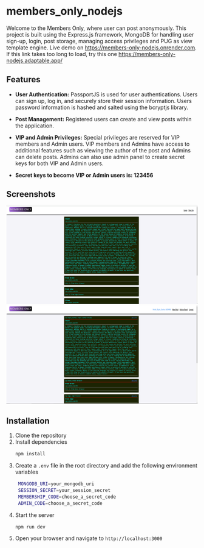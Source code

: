 # members_only_nodejs

Welcome to the Members Only, where user can post anonymously. This project is built using the Express.js framework, MongoDB for handling user sign-up, login, post storage, managing access privileges and PUG as view template engine. Live demo on https://members-only-nodejs.onrender.com. If this link takes too long to load, try this one https://members-only-nodejs.adaptable.app/

## Features

- **User Authentication:** PassportJS is used for user authentications. Users can sign up, log in, and securely store their session information. Users password information is hashed and salted using the bcryptjs library. 
  
- **Post Management:** Registered users can create and view posts within the application.

- **VIP and Admin Privileges:** Special privileges are reserved for VIP members and Admin users. VIP members and Admins have access to additional features such as viewing the author of the post and Admins can delete posts. Admins can also use admin panel to create secret keys for both VIP and Admin users. 

- **Secret keys to become VIP or Admin users is: 123456**

## Screenshots

![Home Page](./public/images/screenshots/Capture1.PNG)
![Profile Page](./public/images/screenshots/Capture2.PNG)


## Installation

1. Clone the repository
2. Install dependencies
   ```sh
   npm install
   ```
3. Create a `.env` file in the root directory and add the following environment variables
   ```sh
    MONGODB_URI=your_mongodb_uri
    SESSION_SECRET=your_session_secret
    MEMBERSHIP_CODE=choose_a_secret_code
    ADMIN_CODE=choose_a_secret_code
    ```
4. Start the server
    ```sh
    npm run dev
    ```
5. Open your browser and navigate to `http://localhost:3000`